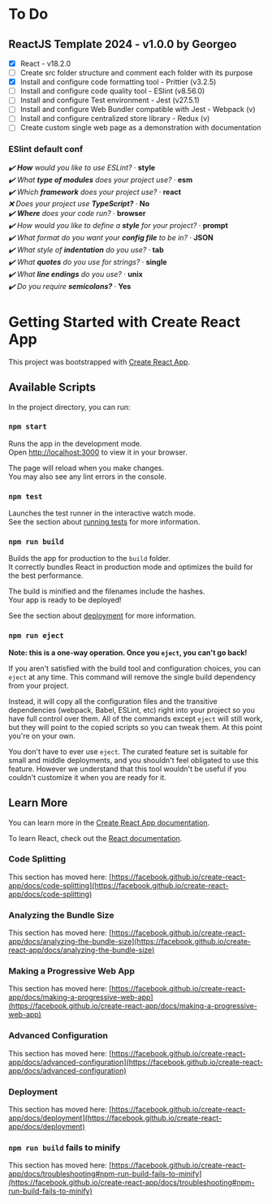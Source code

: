 # To Do

## ReactJS Template 2024 - v1.0.0 by Georgeo

- [x] React - v18.2.0
- [ ] Create src folder structure and comment each folder with its purpose
- [x] Install and configure code formatting tool - Prittier (v3.2.5)
- [ ] Install and configure code quality tool - ESlint (v8.56.0)
- [ ] Install and configure Test environment - Jest (v27.5.1)
- [ ] Install and configure Web Bundler compatible with Jest - Webpack (v)
- [ ] Install and configure centralized store library - Redux (v)
- [ ] Create custom single web page as a demonstration with documentation

### ESlint default conf
<i>:heavy_check_mark: <b>How</b> would you like to use ESLint?</i> · <b>style</b>\
<i>:heavy_check_mark: What <b>type of modules</b> does your project use?</i> · <b>esm</b>\
<i>:heavy_check_mark: Which <b>framework</b> does your project use?</i> · <b>react</b>\
<i>:x: Does your project use <b>TypeScript?</b></i> · <b>No</b>\
<i>:heavy_check_mark: <b>Where</b> does your code run?</i> · <b>browser</b>\
<i>:heavy_check_mark: How would you like to define a <b>style</b> for your project?</i> · <b>prompt</b>\
<i>:heavy_check_mark: What format do you want your <b>config file</b> to be in?</i> · <b>JSON</b>\
<i>:heavy_check_mark: What style of <b>indentation</b> do you use?</i> · <b>tab</b>\
<i>:heavy_check_mark: What <b>quotes</b> do you use for strings?</i> · <b>single</b>\
<i>:heavy_check_mark: What <b>line endings</b> do you use?</i> · <b>unix</b>\
<i>:heavy_check_mark: Do you require <b>semicolons?</b></i> · <b>Yes</b>

# Getting Started with Create React App

This project was bootstrapped with [Create React App](https://github.com/facebook/create-react-app).

## Available Scripts

In the project directory, you can run:

### `npm start`

Runs the app in the development mode.\
Open [http://localhost:3000](http://localhost:3000) to view it in your browser.

The page will reload when you make changes.\
You may also see any lint errors in the console.

### `npm test`

Launches the test runner in the interactive watch mode.\
See the section about [running tests](https://facebook.github.io/create-react-app/docs/running-tests) for more information.

### `npm run build`

Builds the app for production to the `build` folder.\
It correctly bundles React in production mode and optimizes the build for the best performance.

The build is minified and the filenames include the hashes.\
Your app is ready to be deployed!

See the section about [deployment](https://facebook.github.io/create-react-app/docs/deployment) for more information.

### `npm run eject`

**Note: this is a one-way operation. Once you `eject`, you can't go back!**

If you aren't satisfied with the build tool and configuration choices, you can `eject` at any time. This command will remove the single build dependency from your project.

Instead, it will copy all the configuration files and the transitive dependencies (webpack, Babel, ESLint, etc) right into your project so you have full control over them. All of the commands except `eject` will still work, but they will point to the copied scripts so you can tweak them. At this point you're on your own.

You don't have to ever use `eject`. The curated feature set is suitable for small and middle deployments, and you shouldn't feel obligated to use this feature. However we understand that this tool wouldn't be useful if you couldn't customize it when you are ready for it.

## Learn More

You can learn more in the [Create React App documentation](https://facebook.github.io/create-react-app/docs/getting-started).

To learn React, check out the [React documentation](https://reactjs.org/).

### Code Splitting

This section has moved here: [https://facebook.github.io/create-react-app/docs/code-splitting](https://facebook.github.io/create-react-app/docs/code-splitting)

### Analyzing the Bundle Size

This section has moved here: [https://facebook.github.io/create-react-app/docs/analyzing-the-bundle-size](https://facebook.github.io/create-react-app/docs/analyzing-the-bundle-size)

### Making a Progressive Web App

This section has moved here: [https://facebook.github.io/create-react-app/docs/making-a-progressive-web-app](https://facebook.github.io/create-react-app/docs/making-a-progressive-web-app)

### Advanced Configuration

This section has moved here: [https://facebook.github.io/create-react-app/docs/advanced-configuration](https://facebook.github.io/create-react-app/docs/advanced-configuration)

### Deployment

This section has moved here: [https://facebook.github.io/create-react-app/docs/deployment](https://facebook.github.io/create-react-app/docs/deployment)

### `npm run build` fails to minify

This section has moved here: [https://facebook.github.io/create-react-app/docs/troubleshooting#npm-run-build-fails-to-minify](https://facebook.github.io/create-react-app/docs/troubleshooting#npm-run-build-fails-to-minify)
